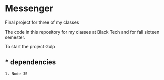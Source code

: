 # Messenger

Final project for three of my classes

The code in this repository for my classes at Black Tech and for fall sixteen semester.

To start the project Gulp

## * dependencies
    1. Node JS
